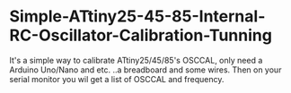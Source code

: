 # Simple-ATtiny25-45-85-Internal-RC-Oscillator-Calibration-Tunning
It's a simple way to calibrate ATtiny25/45/85's OSCCAL, only need a Arduino Uno/Nano and etc. ..a breadboard and some wires. Then on your serial monitor you wil get a list of OSCCAL and frequency.
